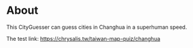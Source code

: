 # About
This CityGuesser can guess cities in Changhua in a superhuman speed. 

The test link: https://chrysalis.tw/taiwan-map-quiz/changhua
